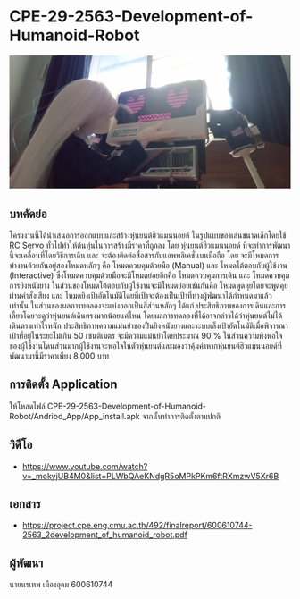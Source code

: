 # CPE-29-2563-Development-of-Humanoid-Robot
![Intro](/Intro_pic.jpg)
## บทคัดย่อ
  โครงงานนี้ได้นำเสนอการออกแบบและสร้างหุ่นยนต์ฮิวแมนนอยด์ ในรูปแบบของเล่นขนาดเล็กโดยใช้ RC Servo ทั่วไปทำให้ต้นทุ่นในการสร้างมีราคาที่ถูกลง โดย หุ่นยนต์ฮิวแมนนอยด์ ที่จะทำการพัฒนานี้จะเคลื่อนที่โดยวิธีการเดิน และ จะต้องติดต่อสื่อสารกับแอพพลิเคชั่นบนมือถือ โดย จะมีโหมดการทำงานด้วยกันอยู่สองโหมดหลักๆ คือ โหมดควบคุมด้วยมือ (Manual) และ โหมดโต้ตอบกับผู้ใช้งาน (Interactive) ซึ่งโหมดควบคุมด้วยมือจะมีโหมดย่อยอีกคือ โหมดควบคุมการเดิน และ โหมดควบคุมการยิงหนังยาง ในส่วนของโหมดโต้ตอบกับผู้ใช้งานจะมีโหมดย่อยเช่นกันคือ โหมดพูดคุยโดยจะพูดคุยผ่านคำสั่งเสียง และ โหมดยิงเป้าอัตโนมัติโดยที่เป้าจะต้องเป็นเป้าที่ทางผู้พัฒนาได้กำหนดมาแล้วเท่านั้น ในส่วนของผลการทดลองจะแบ่งออกเป็นสี่ส่วนหลักๆ ได้แก่ ประสิทธิภาพของการเดินและการเลี้ยวโดยจะดูว่าหุ่นยนต์เดินตรงมากน้อยแค่ไหน โดยผลการทดลองที่ได้อาจกล่าวได้ว่าหุ่นยนต์ไม่ได้เดินตรงเท่าไรหนัก ประสิทธิภาพความแม่นยำของปืนยิงหนังยางและระบบเล็งเป้าอัตโนมัติเมื่อพิจารณาเป้าที่อยู่ในระยะไม่เกิน 50 เซนติเมตร จะมีความแม่นยำโดยประมาณ 90 % ในส่วนความพึงพอใจของผู้ใช้งานโดนส่วนมากผู้ใช้งานจะพอใจในตัวหุ่นยนต์และมองว่าคุ้มค่าหากหุ่นยนต์ฮิวแมนนอยด์ที่พัฒนามานี้มีราคาเพียง 8,000 บาท
## การติดตั้ง Application
  ให้โหลดไฟล์ CPE-29-2563-Development-of-Humanoid-Robot/Andriod_App/App_install.apk จากนั้นทำการติดตั้งตามปกติ
## วิดีโอ
  - https://www.youtube.com/watch?v=_mokyjUB4M0&list=PLWbQAeKNdgR5oMPkPKm6ftRXmzwV5Xr6B 
## เอกสาร
  - https://project.cpe.eng.cmu.ac.th/492/finalreport/600610744-2563_2development_of_humanoid_robot.pdf 
## ผู้พัฒนา
  นายนรเทพ เมืองอุดม 600610744

